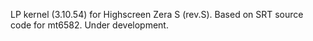 LP kernel (3.10.54) for Highscreen Zera S (rev.S).
Based on SRT source code for mt6582. 
Under development.
